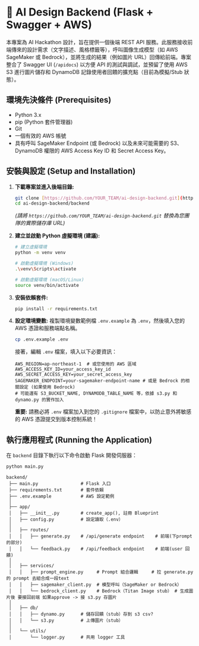 # 🧠 AI Design Backend (Flask + Swagger + AWS)

本專案為 AI Hackathon 設計，旨在提供一個後端 REST API 服務。此服務接收前端傳來的設計需求（文字描述、風格標籤等），呼叫圖像生成模型（如 AWS SageMaker 或 Bedrock），並將生成的結果（例如圖片 URL）回傳給前端。專案整合了 Swagger UI (`/apidocs`) 以方便 API 的測試與調試，並預留了使用 AWS S3 進行圖片儲存和 DynamoDB 記錄使用者回饋的擴充點（目前為模擬/Stub 狀態）。

## 環境先決條件 (Prerequisites)

- Python 3.x
- pip (Python 套件管理器)
- Git
- 一個有效的 AWS 帳號
- 具有呼叫 SageMaker Endpoint (或 Bedrock) 以及未來可能需要的 S3、DynamoDB 權限的 AWS Access Key ID 和 Secret Access Key。

## 安裝與設定 (Setup and Installation)

1.  **下載專案並進入後端目錄:**

    ```bash
    git clone [https://github.com/YOUR_TEAM/ai-design-backend.git](https://github.com/YOUR_TEAM/ai-design-backend.git)
    cd ai-design-backend/backend
    ```

    _(請將 `https://github.com/YOUR_TEAM/ai-design-backend.git` 替換為您團隊的實際儲存庫 URL)_

2.  **建立並啟動 Python 虛擬環境 (建議):**

    ```bash
    # 建立虛擬環境
    python -m venv venv

    # 啟動虛擬環境 (Windows)
    .\venv\Scripts\activate

    # 啟動虛擬環境 (macOS/Linux)
    source venv/bin/activate
    ```

3.  **安裝依賴套件:**

    ```bash
    pip install -r requirements.txt
    ```

4.  **設定環境變數:**
    複製環境變數範例檔 `.env.example` 為 `.env`，然後填入您的 AWS 憑證和服務端點名稱。
    ```bash
    cp .env.example .env
    ```
    接著，編輯 `.env` 檔案，填入以下必要資訊：
    ```dotenv
    AWS_REGION=ap-northeast-1  # 或您使用的 AWS 區域
    AWS_ACCESS_KEY_ID=your_access_key_id
    AWS_SECRET_ACCESS_KEY=your_secret_access_key
    SAGEMAKER_ENDPOINT=your-sagemaker-endpoint-name # 或是 Bedrock 的相關設定 (如果使用 Bedrock)
    # 可能還有 S3_BUCKET_NAME, DYNAMODB_TABLE_NAME 等，依據 s3.py 和 dynamo.py 的實作加入
    ```
    **重要:** 請務必將 `.env` 檔案加入到您的 `.gitignore` 檔案中，以防止意外將敏感的 AWS 憑證提交到版本控制系統！

## 執行應用程式 (Running the Application)

在 `backend` 目錄下執行以下命令啟動 Flask 開發伺服器：

```bash
python main.py
```

```
backend/
 ├── main.py                # Flask 入口
 ├── requirements.txt       # 套件依賴
 ├── .env.example           # AWS 設定範例
 │
 ├── app/
 │   ├── __init__.py        # create_app(), 註冊 Blueprint
 │   ├── config.py          # 設定讀取（.env）
 │
 │   ├── routes/
 │   │   ├── generate.py    # /api/generate endpoint    # 前端(下prompt的部分)
 │   │   └── feedback.py    # /api/feedback endpoint    # 前端(user 回饋)
 │
 │   ├── services/
 │   │   ├── prompt_engine.py     # Prompt 組合邏輯     # 拉 generate.py 的 prompt 去組合成一段text
 │   │   ├── sagemaker_client.py  # 模型呼叫（SageMaker or Bedrock）
 │   │   └── bedrock_client.py    # Bedrock（Titan Image stub） # 生成圖片後 要接回前端 如果approve -> 接 s3.py 存圖片
 │
 │   ├── db/
 │   │   ├── dynamo.py      # 儲存回饋（stub）存到 s3 csv?
 │   │   └── s3.py          # 上傳圖片（stub）
 │
 │   └── utils/
 │       └── logger.py      # 共用 logger 工具
```
